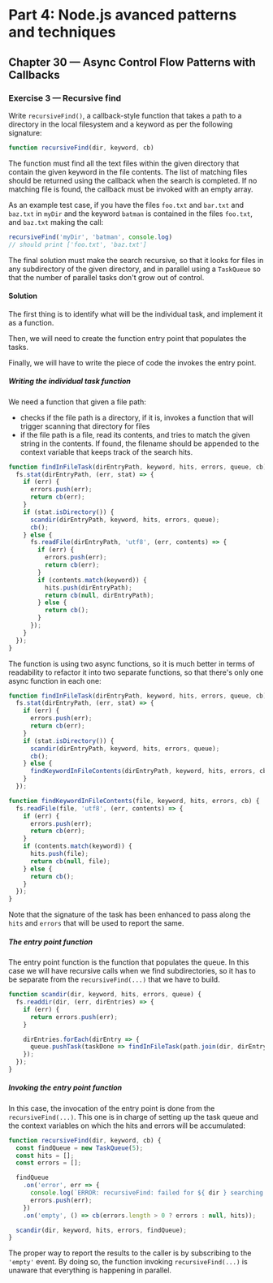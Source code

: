 # Part 4: Node.js avanced patterns and techniques
## Chapter 30 &mdash; Async Control Flow Patterns with Callbacks
### Exercise 3 &mdash; Recursive find
Write `recursiveFind()`, a callback-style function that takes a path to a directory in the local filesystem and a keyword as per the following signature:
```javascript
function recursiveFind(dir, keyword, cb)
```

The function must find all the text files within the given directory that contain the given keyword in the file contents. The list of matching files should be returned using the callback when the search is completed. If no matching file is found, the callback must be invoked with an empty array.

As an example test case, if you have the files `foo.txt` and `bar.txt` and `baz.txt` in `myDir` and the keyword `batman` is contained in the files `foo.txt`, and `baz.txt` making the call:

```javascript
recursiveFind('myDir', 'batman', console.log)
// should print ['foo.txt', 'baz.txt']
```

The final solution must make the search recursive, so that it looks for files in any subdirectory of the given directory, and in parallel using a `TaskQueue` so that the number of parallel tasks don't grow out of control.

#### Solution
The first thing is to identify what will be the individual task, and implement it as a function.

Then, we will need to create the function entry point that populates the tasks.

Finally, we will have to write the piece of code the invokes the entry point.

##### Writing the individual task function
We need a function that given a file path:
+ checks if the file path is a directory, if it is, invokes a function that will trigger scanning that directory for files
+ if the file path is a file, read its contents, and tries to match the given string in the contents. If found, the filename should be appended to the context variable that keeps track of the search hits.

```javascript
function findInFileTask(dirEntryPath, keyword, hits, errors, queue, cb) {
  fs.stat(dirEntryPath, (err, stat) => {
    if (err) {
      errors.push(err);
      return cb(err);
    }
    if (stat.isDirectory()) {
      scandir(dirEntryPath, keyword, hits, errors, queue);
      cb();
    } else {
      fs.readFile(dirEntryPath, 'utf8', (err, contents) => {
        if (err) {
          errors.push(err);
          return cb(err);
        }
        if (contents.match(keyword)) {
          hits.push(dirEntryPath);
          return cb(null, dirEntryPath);
        } else {
          return cb();
        }
      });
    }
  });
}
```

The function is using two async functions, so it is much better in terms of readability to refactor it into two separate functions, so that there's only one async function in each one:

```javascript
function findInFileTask(dirEntryPath, keyword, hits, errors, queue, cb) {
  fs.stat(dirEntryPath, (err, stat) => {
    if (err) {
      errors.push(err);
      return cb(err);
    }
    if (stat.isDirectory()) {
      scandir(dirEntryPath, keyword, hits, errors, queue);
      cb();
    } else {
      findKeywordInFileContents(dirEntryPath, keyword, hits, errors, cb);
    }
  });

function findKeywordInFileContents(file, keyword, hits, errors, cb) {
  fs.readFile(file, 'utf8', (err, contents) => {
    if (err) {
      errors.push(err);
      return cb(err);
    }
    if (contents.match(keyword)) {
      hits.push(file);
      return cb(null, file);
    } else {
      return cb();
    }
  });
}
```

Note that the signature of the task has been enhanced to pass along the `hits` and `errors` that will be used to report the same.

##### The entry point function
The entry point function is the function that populates the queue. In this case we will have recursive calls when we find subdirectories, so it has to be separate from the `recursiveFind(...)` that we have to build.

```javascript
function scandir(dir, keyword, hits, errors, queue) {
  fs.readdir(dir, (err, dirEntries) => {
    if (err) {
      return errors.push(err);
    }

    dirEntries.forEach(dirEntry => {
      queue.pushTask(taskDone => findInFileTask(path.join(dir, dirEntry), keyword, hits, errors, queue, taskDone));
    });
  });
}
```

##### Invoking the entry point function
In this case, the invocation of the entry point is done from the `recursiveFind(...)`. This one is in charge of setting up the task queue and the context variables on which the hits and errors will be accumulated:

```javascript
function recursiveFind(dir, keyword, cb) {
  const findQueue = new TaskQueue(5);
  const hits = [];
  const errors = [];

  findQueue
    .on('error', err => {
      console.log(`ERROR: recursiveFind: failed for ${ dir } searching for ${ keyword }: ${ err.message }`);
      errors.push(err);
    })
    .on('empty', () => cb(errors.length > 0 ? errors : null, hits));

  scandir(dir, keyword, hits, errors, findQueue);
}
```

The proper way to report the results to the caller is by subscribing to the `'empty'` event. By doing so, the function invoking `recursiveFind(...)` is unaware that everything is happening in parallel.
